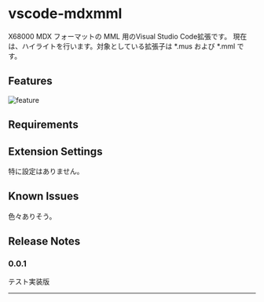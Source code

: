 # vscode-mdxmml

X68000 MDX フォーマットの MML 用のVisual Studio Code拡張です。
現在は、ハイライトを行います。対象としている拡張子は *.mus および *.mml です。

## Features

![feature](https://user-images.githubusercontent.com/159089/166627682-54bc54c6-e10d-464e-963c-bdd68f8263c1.png)

## Requirements


## Extension Settings

特に設定はありません。

## Known Issues

色々ありそう。

## Release Notes

### 0.0.1

テスト実装版

-----------------------------------------------------------------------------------------------------------

